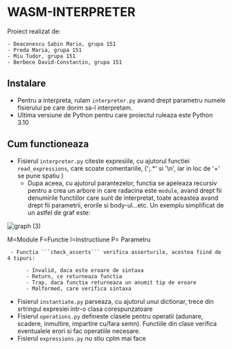 # WASM-INTERPRETER
 Proiect realizat de:
 
    - Deaconescu Sabin Mario, grupa 151
    - Preda Maria, grupa 151
    - Miu Tudor, grupa 151
    - Berbece David-Constantin, grupa 151
  ## Instalare
  
  - Pentru a interpreta, rulam ```interpreter.py``` avand drept parametru numele fisierului pe care dorim sa-l interpretam.
  - Ultima versiune de Python pentru care proiectul ruleaza este Python 3.10
  
  ## Cum functioneaza
  
  - Fisierul ```interpreter.py``` citeste expresiile, cu ajutorul functiei ```read_expressions```, care scoate comentariile, (';.*' si '\n', iar in loc de '+' se pune spatiu )
      - Dupa aceea, cu ajutorul parantezelor, functia se apeleaza recursiv pentru a crea un arbore in care radacina este ```module```, 
      avand drept fii denumirile functiilor care sunt de interpretat, toate aceastea avand drept fii parametrii, erorile si body-ul...etc. Un exemplu simplificat de un 
      astfel de graf este:

![graph (3)
](https://user-images.githubusercontent.com/115883033/215325914-852ace40-622c-48a2-ac11-9b0de49ec2b7.png)

M=Module
F=Functie
I=Instructiune
P= Parametru

     - Functia ```check_asserts``` verifica asserturile, acestea fiind de 4 tipuri:

          - Invalid, daca este eroare de sintaxa
          - Return, ce returneaza functia
          - Trap, daca functia returneaza un anumit tip de eroare
          - Malformed, care verifica sintaxa

  - Fisierul ```instantiate.py``` parseaza, cu ajutorul unui dictionar, trece din 
  srtringul expresiei intr-o clasa corespunzatoare
  - Fisierul ```operations.py``` defineste clasele pentru operatii (adunare, scadere,
  inmultire, impartire cu/fara semn). Functiile din clase verifica eventualele 
  erori si fac operatiile necesare.
  - Fisierul ```expressions.py``` nu stiu cplm mai face
  
